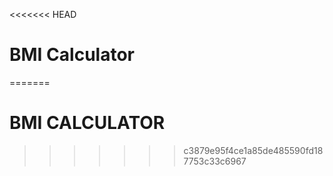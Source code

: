 <<<<<<< HEAD
# BMI Calculator 

=======
# BMI CALCULATOR
>>>>>>> c3879e95f4ce1a85de485590fd187753c33c6967
